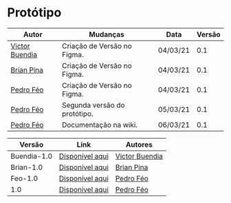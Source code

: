 # Protótipo

| Autor                                               | Mudanças                     | Data     | Versão |
| --------------------------------------------------- | ---------------------------- | -------- | ------ |
| [Victor Buendia](https://github.com/Victor-Buendia) | Criação de Versão no Figma.  | 04/03/21 | 0.1    |
| [Brian Pina](https://github.com/DLBrianPina)        | Criação de Versão no Figma.  | 04/03/21 | 0.1    |
| [Pedro Féo](https://github.com/Phe0)                | Criação de Versão no Figma.  | 04/03/21 | 0.1    |
| [Pedro Féo](https://github.com/Phe0)                | Segunda versão do protótipo. | 05/03/21 | 0.1    |
| [Pedro Féo](https://github.com/Phe0)                | Documentação na wiki.        | 06/03/21 | 0.1    |

| Versão      | Link                                                                                                                     | Autores                                             |
| ----------- | ------------------------------------------------------------------------------------------------------------------------ | --------------------------------------------------- |
| Buendia-1.0 | [Disponível aqui](https://www.figma.com/proto/y5ak8SDlqgaPKGfPIble7R/Projeto-Eccoar?node-id=32%3A133&scaling=scale-down) | [Victor Buendia](https://github.com/Victor-Buendia) |
| Brian-1.0   | [Disponível aqui](https://www.figma.com/proto/y5ak8SDlqgaPKGfPIble7R/Projeto-Eccoar?node-id=113%3A0&scaling=min-zoom)    | [Brian Pina](https://github.com/DLBrianPina)        |
| Feo-1.0     | [Disponível aqui](https://www.figma.com/proto/y5ak8SDlqgaPKGfPIble7R/Projeto-Eccoar?node-id=81%3A469&scaling=min-zoom)   | [Pedro Féo](https://github.com/Phe0)                |
| 1.0         | [Disponível aqui](https://www.figma.com/proto/y5ak8SDlqgaPKGfPIble7R/Projeto-Eccoar?node-id=123%3A859&scaling=min-zoom)  | [Pedro Féo](https://github.com/Phe0)                |
